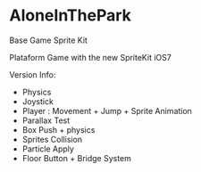 AloneInThePark
==============

Base Game Sprite Kit

Plataform Game with the new SpriteKit iOS7

Version Info:

- Physics
- Joystick
- Player : Movement + Jump + Sprite Animation
- Parallax Test
- Box Push + physics
- Sprites Collision 
- Particle Apply
- Floor Button + Bridge System

